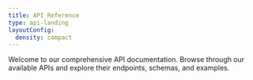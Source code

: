 ```yaml
---
title: API Reference
type: api-landing
layoutConfig:
  density: compact
---
```


Welcome to our comprehensive API documentation. Browse through our available APIs and explore their endpoints, schemas, and examples.
